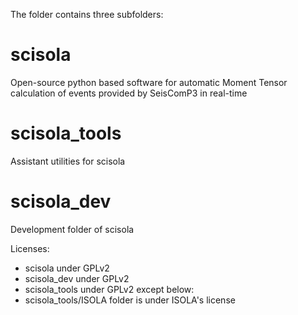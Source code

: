 The folder contains three subfolders:

scisola
=======

Open-source python based software for automatic Moment Tensor calculation of events provided by SeisComP3 in real-time


scisola_tools
=======

Assistant utilities for scisola


scisola_dev
=======
Development folder of scisola


Licenses:
* scisola under GPLv2
* scisola_dev under GPLv2
* scisola_tools under GPLv2 except below:
* scisola_tools/ISOLA folder is under ISOLA's license

